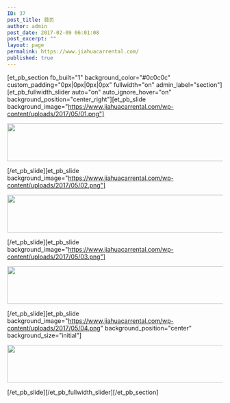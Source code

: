 ```yaml
---
ID: 37
post_title: 首页
author: admin
post_date: 2017-02-09 06:01:08
post_excerpt: ""
layout: page
permalink: https://www.jiahuacarrental.com/
published: true
---
```

[et_pb_section fb_built="1" background_color="#0c0c0c" custom_padding="0px|0px|0px|0px" fullwidth="on" admin_label="section"][et_pb_fullwidth_slider auto="on" auto_ignore_hover="on" background_position="center_right"][et_pb_slide background_image="https://www.jiahuacarrental.com/wp-content/uploads/2017/05/01.png"]

<a href="https://www.jiahuacarrental.com/wp-content/uploads/2017/05/画板-14.png"><img class="wp-image-145 alignnone size-large" src="https://www.jiahuacarrental.com/wp-content/uploads/2017/05/画板-14-1024x88.png" alt="" width="1024" height="88" /></a>

[/et_pb_slide][et_pb_slide background_image="https://www.jiahuacarrental.com/wp-content/uploads/2017/05/02.png"]

<a href="https://www.jiahuacarrental.com/wp-content/uploads/2017/05/画板-15.png"><img class="wp-image-146 alignleft size-large" src="https://www.jiahuacarrental.com/wp-content/uploads/2017/05/画板-15-1024x88.png" alt="" width="1024" height="88" /></a>

[/et_pb_slide][et_pb_slide background_image="https://www.jiahuacarrental.com/wp-content/uploads/2017/05/03.png"]

<a href="https://www.jiahuacarrental.com/wp-content/uploads/2017/05/画板-16.png"><img class="wp-image-147 alignleft size-large" src="https://www.jiahuacarrental.com/wp-content/uploads/2017/05/画板-16-1024x88.png" alt="" width="1024" height="88" /></a>

[/et_pb_slide][et_pb_slide background_image="https://www.jiahuacarrental.com/wp-content/uploads/2017/05/04.png" background_position="center" background_size="initial"]

<a href="https://www.jiahuacarrental.com/wp-content/uploads/2017/05/画板-17.png"><img class="wp-image-148 alignleft size-large" src="https://www.jiahuacarrental.com/wp-content/uploads/2017/05/画板-17-1024x88.png" alt="" width="1024" height="88" /></a>

[/et_pb_slide][/et_pb_fullwidth_slider][/et_pb_section]